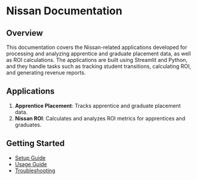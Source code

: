 # Nissan Documentation

## Overview
This documentation covers the Nissan-related applications developed for processing and analyzing apprentice and graduate placement data, as well as ROI calculations. The applications are built using Streamlit and Python, and they handle tasks such as tracking student transitions, calculating ROI, and generating revenue reports.

## Applications
1. **Apprentice Placement**: Tracks apprentice and graduate placement data.
2. **Nissan ROI**: Calculates and analyzes ROI metrics for apprentices and graduates.

## Getting Started
- [Setup Guide](setup.md)
- [Usage Guide](usage.md)
- [Troubleshooting](troubleshooting.md)
